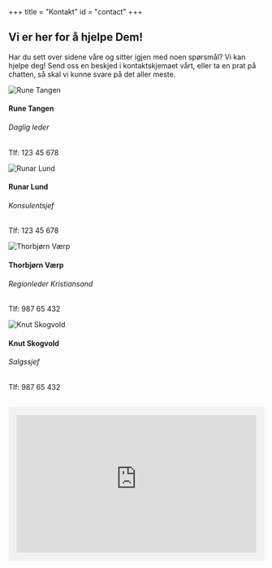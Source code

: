 +++
title = "Kontakt"
id = "contact"
+++

## Vi er her for å hjelpe Dem!

Har du sett over sidene våre og sitter igjen med noen spørsmål? Vi kan hjelpe deg! Send oss en beskjed i kontaktskjemaet vårt, eller ta en prat på chatten, så skal vi kunne svare på det aller meste.
</br>
<div class="row">
<div class="col-sm-6 col-md-4 col-lg-3">
    <div class="card personkort">
        <img class="card-img-top img-profil" src="../img/people/rune.jpg" alt="Rune Tangen">
        <div class="card-body">
            <h4 class="card-title">Rune Tangen</h4>
            <h6 class="card-subtitle mb-2">Daglig leder</h6>
            <p class="card-text">Tlf: 123 45 678</p>
        </div>
    </div>
</div>

<div class="col-sm-6 col-md-4 col-lg-3">
    <div class="card personkort">
        <img class="card-img-top img-profil" src="../img/people/runar.jpg" alt="Runar Lund">
        <div class="card-body">
            <h4 class="card-title">Runar Lund</h4>
            <h6 class="card-subtitle mb-2">Konsulentsjef</h6>
            <p class="card-text">Tlf: 123 45 678</p>
        </div>
    </div>
</div>

<div class="col-sm-6 col-md-4 col-lg-3">
    <div class="card personkort">
        <img class="card-img-top img-profil" src="../img/people/thorbjorn.jpg" alt="Thorbjørn Værp">
        <div class="card-body">
            <h4 class="card-title">Thorbjørn Værp</h4>
            <h6 class="card-subtitle mb-2">Regionleder Kristiansand</h6>
            <p class="card-text">Tlf: 987 65 432</p>
        </div>
    </div>
</div>

<div class="col-sm-6 col-md-4 col-lg-3">
    <div class="card personkort">
        <img class="card-img-top img-profil" src="../img/people/knut.jpg" alt="Knut Skogvold">
        <div class="card-body">
            <h4 class="card-title">Knut Skogvold</h4>
            <h6 class="card-subtitle mb-2">Salgssjef</h6>
            <p class="card-text">Tlf: 987 65 432</p>
        </div>
    </div>
</div>

</div>
</br>
<div class="row" style="padding:1rem;background:#f1f1f1;margin-bottom:1rem">
<iframe id='powf_C1A7E4AD58D0E711A94B000D3A246B2E' src='https://pocloudwesteurope.crm.powerobjects.net/powerwebform/powerwebform.aspx?t=nOfWFL70TUquX9DRvqN83m4AbwB2AGEAbgBlAHQAYQBzADIA&formId=powf_C1A7E4AD58D0E711A94B000D3A246B2E&tver=2013' frameborder='0' width='100%' height='270'></iframe></div>